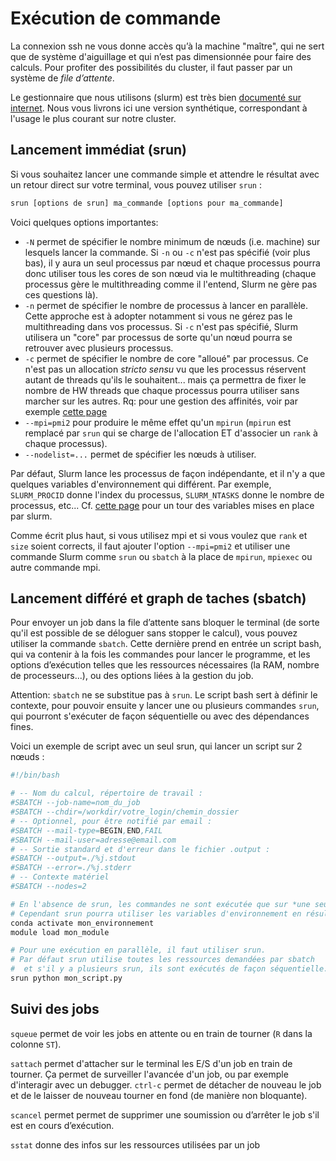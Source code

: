 # Exécution de commande

La connexion ssh ne vous donne accès qu’à la machine "maître", qui ne sert que de système d'aiguillage et qui n’est pas dimensionnée pour faire des calculs. Pour profiter des possibilités du cluster, il faut passer par un système de *file d’attente*.

Le gestionnaire que nous utilisons (slurm) est très bien [documenté sur internet](https://slurm.schedmd.com/documentation.html). Nous vous livrons ici une version synthétique, correspondant à l'usage le plus courant sur notre cluster.

## Lancement immédiat (srun)

Si vous souhaitez lancer une commande simple et attendre le résultat avec un retour direct sur votre terminal, vous pouvez utiliser `srun` :

```bash
srun [options de srun] ma_commande [options pour ma_commande]
```

Voici quelques options importantes:
* `-N` permet de spécifier le nombre minimum de nœuds (i.e. machine) sur lesquels lancer la commande. Si `-n` ou `-c` n'est pas spécifié (voir plus bas), il y aura un seul processus par nœud et chaque processus pourra donc utiliser tous les cores de son nœud via le multithreading (chaque processus gère le multithreading comme il l'entend, Slurm ne gère pas ces questions là).
* `-n` permet de spécifier le nombre de processus à lancer en parallèle. Cette approche est à adopter notamment si vous ne gérez pas le multithreading dans vos processus. Si `-c` n'est pas spécifié, Slurm utilisera un "core" par processus de sorte qu'un nœud pourra se retrouver avec plusieurs processus.
* `-c` permet de spécifier le nombre de core "alloué" par processus. Ce n'est pas un allocation *stricto sensu* vu que les processus réservent autant de threads qu'ils le souhaitent... mais ça permettra de fixer le nombre de HW threads que chaque processus pourra utiliser sans marcher sur les autres. Rq: pour une gestion des affinités, voir par exemple [cette page](https://slurm.schedmd.com/mc_support.html)
* `--mpi=pmi2` pour produire le même effet qu'un `mpirun` (`mpirun` est remplacé par `srun` qui se charge de l'allocation ET d'associer un `rank` à chaque processus).
* `--nodelist=...` permet de spécifier les nœuds à utiliser.

Par défaut, Slurm lance les processus de façon indépendante, et il n'y a que quelques variables d'environnement qui différent. Par exemple, `SLURM_PROCID` donne l'index du processus, `SLURM_NTASKS` donne le nombre de processus, etc... Cf. [cette page](https://slurm.schedmd.com/sbatch.html#lbAK) pour un tour des variables mises en place par slurm.

Comme écrit plus haut, si vous utilisez mpi et si vous voulez que `rank` et `size` soient corrects, il faut ajouter l'option `--mpi=pmi2` et utiliser une commande Slurm comme `srun` ou `sbatch` à la place de `mpirun`, `mpiexec` ou autre commande mpi.

## Lancement différé et graph de taches (sbatch)

Pour envoyer un job dans la file d’attente sans bloquer le terminal (de sorte qu'il est possible de se déloguer sans stopper le calcul), vous pouvez utiliser la commande `sbatch`. Cette dernière prend en entrée un script bash, qui va contenir à la fois les commandes pour lancer le programme, et les options d’exécution telles que les ressources nécessaires (la RAM, nombre de processeurs...), ou des options liées à la gestion du job.

Attention: `sbatch` ne se substitue pas à `srun`. Le script bash sert à définir le contexte, pour pouvoir ensuite y lancer une ou plusieurs commandes `srun`, qui pourront s'exécuter de façon séquentielle ou avec des dépendances fines.

Voici un exemple de script avec un seul srun, qui lancer un script sur 2 nœuds :

```bash
#!/bin/bash 

# -- Nom du calcul, répertoire de travail : 
#SBATCH --job-name=nom_du_job
#SBATCH --chdir=/workdir/votre_login/chemin_dossier 
# -- Optionnel, pour être notifié par email : 
#SBATCH --mail-type=BEGIN,END,FAIL
#SBATCH --mail-user=adresse@email.com 
# -- Sortie standard et d'erreur dans le fichier .output : 
#SBATCH --output=./%j.stdout
#SBATCH --error=./%j.stderr
# -- Contexte matériel
#SBATCH --nodes=2

# En l'absence de srun, les commandes ne sont exécutée que sur *une seule machine*.
# Cependant srun pourra utiliser les variables d'environnement en résultant
conda activate mon_environnement
module load mon_module

# Pour une exécution en parallèle, il faut utiliser srun.
# Par défaut srun utilise toutes les ressources demandées par sbatch
#  et s'il y a plusieurs srun, ils sont exécutés de façon séquentielle.
srun python mon_script.py
```

## Suivi des jobs

`squeue` permet de voir les jobs en attente ou en train de tourner (`R` dans la colonne `ST`).

`sattach` permet d'attacher sur le terminal les E/S d'un job en train de tourner. Ça permet de surveiller l'avancée d'un job, ou par exemple d'interagir avec un debugger. `ctrl-c` permet de détacher de nouveau le job et de le laisser de nouveau tourner en fond (de manière non bloquante).

`scancel` permet permet de supprimer une soumission ou d’arrêter le job s'il est en cours d’exécution.

`sstat` donne des infos sur les ressources utilisées par un job
